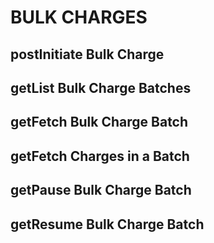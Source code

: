 # BULK CHARGES

## postInitiate Bulk Charge
## getList Bulk Charge Batches
## getFetch Bulk Charge Batch
## getFetch Charges in a Batch
## getPause Bulk Charge Batch
## getResume Bulk Charge Batch
